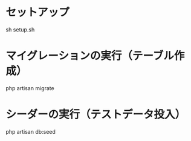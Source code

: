 # セットアップ
sh setup.sh

# マイグレーションの実行（テーブル作成）
php artisan migrate

# シーダーの実行（テストデータ投入）
php artisan db:seed
